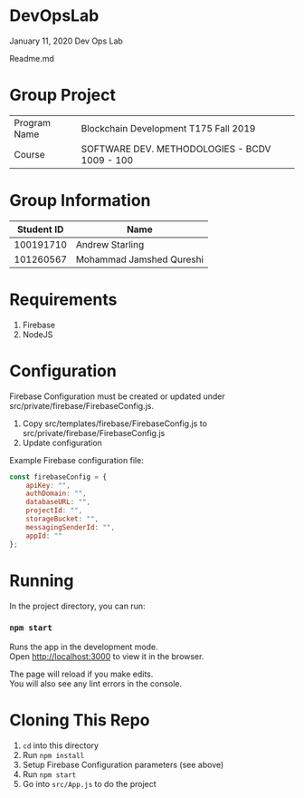 # DevOpsLab
January 11, 2020 Dev Ops Lab

Readme.md

# Group Project
|  |  |
| ----------- | ----------- |
| Program Name | Blockchain Development T175 Fall 2019 |
| Course | SOFTWARE DEV. METHODOLOGIES - BCDV 1009 - 100 |

# Group Information
| Student ID | Name |
| ----------- | ----------- |
| 100191710 | Andrew Starling |
| 101260567 | Mohammad Jamshed Qureshi |


# Requirements
1. Firebase
1. NodeJS

# Configuration
Firebase Configuration must be created or updated under src/private/firebase/FirebaseConfig.js.
1. Copy  src/templates/firebase/FirebaseConfig.js to src/private/firebase/FirebaseConfig.js
1. Update configuration

Example Firebase configuration file:
```javascript
const firebaseConfig = {
    apiKey: "",
    authDomain: "",
    databaseURL: "",
    projectId: "",
    storageBucket: "",
    messagingSenderId: "",
    appId: ""
};
```

# Running
In the project directory, you can run:

### `npm start`

Runs the app in the development mode.<br />
Open [http://localhost:3000](http://localhost:3000) to view it in
the browser.

The page will reload if you make edits.<br />
You will also see any lint errors in the console.

# Cloning This Repo
1. `cd` into this directory
1. Run `npm install`
1. Setup Firebase Configuration parameters (see above)
1. Run `npm start`
1. Go into `src/App.js` to do the project
